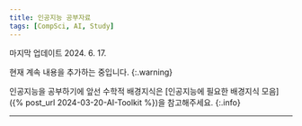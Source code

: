 ```yaml
---
title: 인공지능 공부자료
tags: [CompSci, AI, Study]
---
```


마지막 업데이트 2024. 6. 17.

현재 계속 내용을 추가하는 중입니다.
{:.warning}

인공지능을 공부하기에 앞선 수학적 배경지식은 [인공지능에 필요한 배경지식 모음]({% post_url 2024-03-20-AI-Toolkit %})을 참고해주세요.
{:.info}

---
